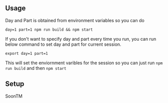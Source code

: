 ## Usage


Day and Part is obtained from environment variables so you can do
```
day=1 part=1 npm run build && npm start
```

If you don't want to specify day and part every time you run, 
you can run below command to set day and part for current session.
```
export day=1 part=1
```
This will set the enviornment varibles for the session so you can just run `npm run build` and then `npm start`



## Setup

SoonTM
